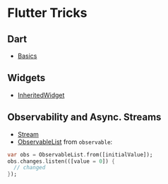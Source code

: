 # Flutter Tricks

## Dart

- [Basics](./dart-basics.md)

## Widgets

- [InheritedWidget](https://api.flutter.dev/flutter/widgets/InheritedWidget-class.html)

## Observability and Async. Streams

- [Stream](https://api.dart.dev/stable/3.0.5/dart-async/Stream-class.html)
- [ObservableList](https://pub.dev/documentation/observable/latest/observable/ObservableList-class.html) from `observable`:

```dart
var obs = ObservableList.from([initialValue]);
obs.changes.listen(([value = 0]) {
  // changed
});
```
